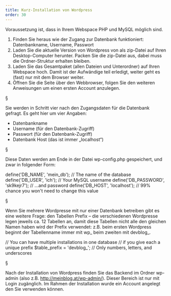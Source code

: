 ```yaml
---
title: Kurz-Installation von Wordpress
order: 30
---
```


Voraussetzung ist, dass in Ihrem Webspace PHP und MySQL möglich sind.

1. Finden Sie heraus wie der Zugang zur Datenbank funktioniert: Datenbankname, Username, Passwort
2. Laden Sie die aktuelle Version von Wordpress von als zip-Datei auf Ihren Desktop-Computer herunter. Packen Sie die zip-Datei aus, dabei muss die Ordner-Struktur erhalten bleiben.
3. Laden Sie das Gesamtpaket (allen Dateien und Unterordner) auf Ihren Webspace hoch. Damit ist der Aufwändige teil erledigt, weiter geht es (fast) nur mit dem Browser weiter.
4. Öffnen Sie die Seite über den Webbrowser, folgen Sie den weiteren Anweisungen um einen ersten Account anzulegen.

§

Sie werden in Schritt vier nach den Zugangsdaten für die Datenbank gefragt. Es geht hier um vier Angaben:

* Datenbankname
* Username (für den Datenbank-Zugriff)
* Passwort (für den Datenbank-Zugriff)
* Datenbank Host (das ist immer „localhost“)

§

Diese Daten werden am Ende in der Datei wp-config.php gespeichert, und zwar in folgender Form:

<php caption="Datei wp-config.php">
define('DB_NAME',     'mein_db');    // The name of the database
define('DB_USER',     'ich');        // Your MySQL username
define('DB_PASSWORD', 'sk9kejr7');   // ...and password
define('DB_HOST',     'localhost');    
               // 99% chance you won't need to change this value
</php>

§

Wenn Sie mehrere Wordpresse mit nur einer Datenbank betreiben gibt es eine weitere Frage: den Tabellen Prefix – die verschiedenen Wordpresse legen jeweils ca. 12 Tabellen an, damit diese Tabellen nicht alle den gleichen Namen haben wird der Prefix verwendet: z.B. beim ersten Wordpress beginnt der Tabellenname immer mit wp_ beim zweiten mit devblog_.

<php caption="Datei wp-config.php">
// You can have multiple installations in one database
// if you give each a unique prefix
$table_prefix  = 'devblog_';      // Only numbers, letters, and underscores 
</php>

§

Nach der Installation von Wordpress finden Sie das Backend im Ordner wp-admin (also z.B. http://meinblog.at/wp-admin/). Dieser Bereich ist nur mit Login zugänglich. Im Rahmen der Installation wurde ein Account angelegt den Sie verwenden können. 

